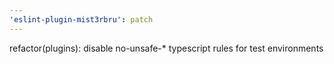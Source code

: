 ```yaml
---
'eslint-plugin-mist3rbru': patch
---
```


refactor(plugins): disable no-unsafe-\* typescript rules for test environments
